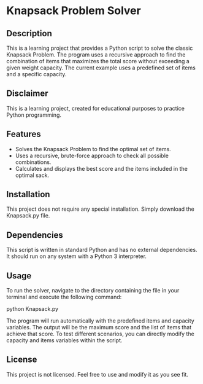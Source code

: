 # **Knapsack Problem Solver**

## **Description**

This is a learning project that provides a Python script to solve the classic Knapsack Problem. The program uses a recursive approach to find the combination of items that maximizes the total score without exceeding a given weight capacity. The current example uses a predefined set of items and a specific capacity.

## **Disclaimer**

This is a learning project, created for educational purposes to practice Python programming.

## **Features**

* Solves the Knapsack Problem to find the optimal set of items.  
* Uses a recursive, brute-force approach to check all possible combinations.  
* Calculates and displays the best score and the items included in the optimal sack.

## **Installation**

This project does not require any special installation. Simply download the Knapsack.py file.

## **Dependencies**

This script is written in standard Python and has no external dependencies. It should run on any system with a Python 3 interpreter.

## **Usage**

To run the solver, navigate to the directory containing the file in your terminal and execute the following command:

python Knapsack.py

The program will run automatically with the predefined items and capacity variables. The output will be the maximum score and the list of items that achieve that score. To test different scenarios, you can directly modify the capacity and items variables within the script.

## **License**

This project is not licensed. Feel free to use and modify it as you see fit.
